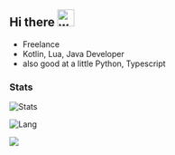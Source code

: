 ## Hi there <img alt="wave" src="https://cdn.staticaly.com/gh/MartinHeinz/MartinHeinz/master/wave.gif" width="30px">

- Freelance
- Kotlin, Lua, Java Developer
- also good at a little Python, Typescript

### Stats

![Stats](https://github-readme-stats.vercel.app/api?username=dingyi222666&show_icons=true&icon_color=47A69E&title_color=47A69E&count_private=true)    

![Lang](https://github-readme-stats.vercel.app/api/top-langs/?username=dingyi222666&layout=compact&title_color=47A69E&hide=html,css,c,c%2B%2B)   

![](https://komarev.com/ghpvc/?username=dingyi222666)  
